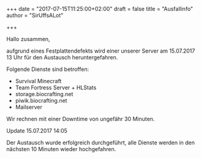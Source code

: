 +++
date = "2017-07-15T11:25:00+02:00"
draft = false
title = "Ausfallinfo"
author = "SirUffsALot"

+++

Hallo zusammen,

aufgrund eines Festplattendefekts wird einer unserer Server am 15.07.2017 13 Uhr für den Austausch heruntergefahren.

Folgende Dienste sind betroffen:

* Survival Minecraft
* Team Fortress Server + HLStats
* storage.biocrafting.net
* piwik.biocrafting.net
* Mailserver


Wir rechnen mit einer Downtime von ungefähr 30 Minuten.


Update 15.07.2017 14:05

Der Austausch wurde erfolgreich durchgeführt, alle Dienste werden in den nächsten 10 Minuten wieder hochgefahren.
